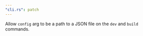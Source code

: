 ```yaml
---
"cli.rs": patch
---
```


Allow `config` arg to be a path to a JSON file on the `dev` and `build` commands.
